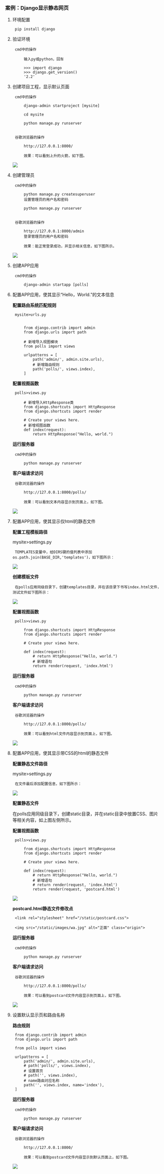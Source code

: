### 案例：Django显示静态网页 ###
1. 环境配置

		pip install django

2. 验证环境

		cmd中的操作
		
			输入py或python，回车
		
			>>> import django
			>>> django.get_version()
			'2.2'
3. 创建项目工程，显示默认页面

		cmd中的操作
		
			django-admin startproject [mysite]
			
			cd mysite
			
			python manage.py runserver


		谷歌浏览器的操作
		
			http://127.0.0.1:8000/

			效果：可以看到上升的火箭，如下图。

	![](assets/rocket.png)

4. 创建管理员

		cmd中的操作
		
			python manage.py createsuperuser
			设置管理员的用户名和密码
			
			python manage.py runserver


		谷歌浏览器的操作
			
			http://127.0.0.1:8000/admin
			登录管理员的用户名和密码

			效果：能正常登录成功，并显示相关信息，如下图所示。

	![](assets/admin.png)

5. 创建APP应用

		cmd中的操作
		
			django-admin startapp [polls]
			
6. 配置APP应用，使其显示“Hello，World.”的文本信息

	**配置路由系统匹配规则**

		mysite>urls.py


			from django.contrib import admin
			from django.urls import path
			
			# 新增导入视图模块
			from polls import views
			
			urlpatterns = [
			    path('admin/', admin.site.urls),
				# 新增路由规则
			    path('polls/', views.index),
			]

	**配置视图函数**

		polls>views.py
		
			# 新增导入HttpResponse类
			from django.shortcuts import HttpResponse
			from django.shortcuts import render
			
			# Create your views here.
			# 新增视图函数
			def index(request):
			    return HttpResponse("Hello, world.")

	**运行服务器**

		cmd中的操作

			python manage.py runserver

	**客户端请求访问**

		谷歌浏览器的操作
		
			http://127.0.0.1:8000/polls/

			效果：可以看到文本内容显示到页面上，如下图。
	![](assets/hello_world_text.png)

7. 配置APP应用，使其显示仅html的静态文件

	**配置工程模板路径**

	mysite>settings.py

		TEMPLATES变量中，给DIRS键的值列表中添加os.path.join(BASE_DIR,'templates')，如下图所示：
	![](assets/settings_templates.png)

	**创建模板文件**

		在polls应用同级目录下，创建templates目录，并在该目录下书写index.html文件，测试文件如下图所示：

	![](assets/index_html.png)

	**配置视图函数**

		polls>views.py
		
			from django.shortcuts import HttpResponse
			from django.shortcuts import render
			
			# Create your views here.
			
			def index(request):
			    # return HttpResponse("Hello, world.")
				# 新增语句
			    return render(request, 'index.html')

	**运行服务器**

		cmd中的操作

			python manage.py runserver

	**客户端请求访问**

		谷歌浏览器的操作
		
			http://127.0.0.1:8000/polls/

			效果：可以看到html文件内容显示到页面上，如下图。
	![](assets/index.png)

8. 配置APP应用，使其显示带CSS的html的静态文件


	**配置静态文件路径**

	mysite>settings.py

		在文件最后添加配置信息，如下图所示：

	![](assets/settings_static.png)

	**配置静态文件**

	在polls应用同级目录下，创建static目录，并在static目录中放置CSS、图片等相关内容，如上图左侧所示。

	**配置视图函数**

		polls>views.py
		
			from django.shortcuts import HttpResponse
			from django.shortcuts import render
			
			# Create your views here.
			
			def index(request):
			    # return HttpResponse("Hello, world.")
				# 新增语句
			    # return render(request, 'index.html')
				return render(request, 'postcard.html')

	![](assets/index_views.png)

	**postcard.html静态文件修改点**

		<link rel="stylesheet" href="/static/postcard.css">
		
		<img src="/static/images/wa.jpg" alt="正面" class="origin">


	**运行服务器**

		cmd中的操作

			python manage.py runserver

	**客户端请求访问**

		谷歌浏览器的操作
		
			http://127.0.0.1:8000/polls/

			效果：可以看到postcard文件内容显示到页面上，如下图。

	![](assets/postcard.png)

9. 设置默认显示页和路由名称

	**路由规则**

		from django.contrib import admin
		from django.urls import path
		
		from polls import views 
		
		urlpatterns = [
		    path('admin/', admin.site.urls),
		    # path('polls/', views.index),
		    # 设置首页
		    # path('', views.index),
		    # name路由对应名称
		    path('', views.index, name='index'),
		]

	**运行服务器**

		cmd中的操作

			python manage.py runserver

	**客户端请求访问**

		谷歌浏览器的操作
		
			http://127.0.0.1:8000/

			效果：可以看到postcard文件内容显示到默认页面上，如下图。

	![](assets/default.png)